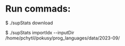 Run commads:
============

$ ./supStats download

$ ./supStats importIdx --inputDir /home/pchytil/pokusy/prog_languages/data/2023-09/